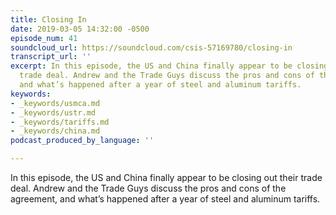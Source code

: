 ```yaml
---
title: Closing In
date: 2019-03-05 14:32:00 -0500
episode_num: 41
soundcloud_url: https://soundcloud.com/csis-57169780/closing-in
transcript_url: ''
excerpt: In this episode, the US and China finally appear to be closing out their
  trade deal. Andrew and the Trade Guys discuss the pros and cons of the agreement,
  and what’s happened after a year of steel and aluminum tariffs.
keywords:
- _keywords/usmca.md
- _keywords/ustr.md
- _keywords/tariffs.md
- _keywords/china.md
podcast_produced_by_language: ''

---
```

In this episode, the US and China finally appear to be closing out their trade deal. Andrew and the Trade Guys discuss the pros and cons of the agreement, and what’s happened after a year of steel and aluminum tariffs.